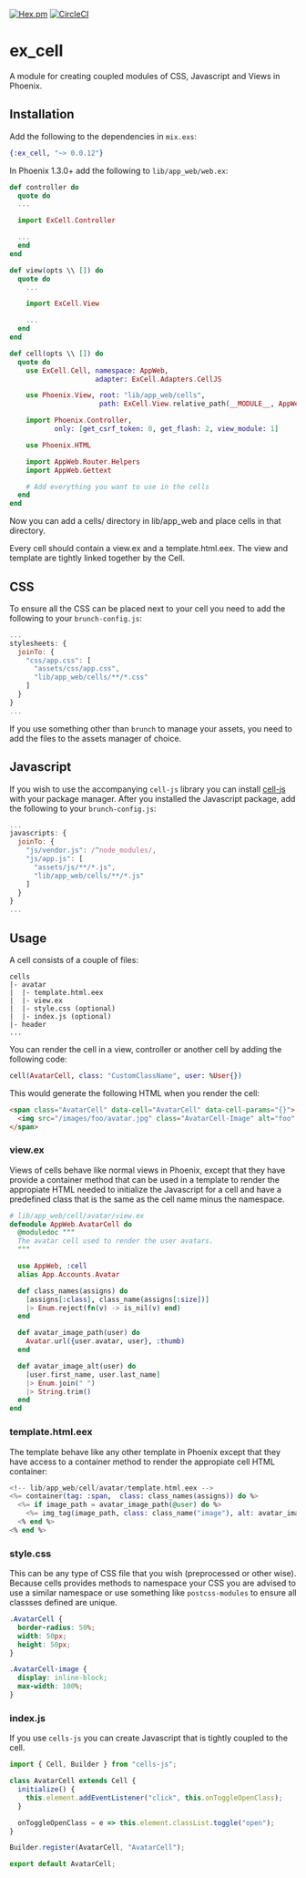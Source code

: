 [![Hex.pm](https://img.shields.io/hexpm/v/ex_cell.svg)](https://hex.pm/packages/ex_cell)
[![CircleCI](https://circleci.com/gh/DefactoSoftware/ex_cell/tree/master.svg?style=shield)](https://circleci.com/gh/DefactoSoftware/ex_cell)

# ex_cell

A module for creating coupled modules of CSS, Javascript and Views in Phoenix.

## Installation

Add the following to the dependencies in `mix.exs`:

```ex
{:ex_cell, "~> 0.0.12"}
```

In Phoenix 1.3.0+ add the following to `lib/app_web/web.ex`:

```ex
def controller do
  quote do
  ...

  import ExCell.Controller

  ...
  end
end

def view(opts \\ []) do
  quote do
    ...

    import ExCell.View

    ...
  end
end

def cell(opts \\ []) do
  quote do
    use ExCell.Cell, namespace: AppWeb,
                     adapter: ExCell.Adapters.CellJS

    use Phoenix.View, root: "lib/app_web/cells",
                      path: ExCell.View.relative_path(__MODULE__, AppWeb)

    import Phoenix.Controller,
           only: [get_csrf_token: 0, get_flash: 2, view_module: 1]

    use Phoenix.HTML

    import AppWeb.Router.Helpers
    import AppWeb.Gettext

    # Add everything you want to use in the cells
  end
end
```

Now you can add a cells/ directory in lib/app_web and place cells in that
directory.

Every cell should contain a view.ex and a template.html.eex. The view and
template are tightly linked together by the Cell.

## CSS

To ensure all the CSS can be placed next to your cell you need to add the
following to your `brunch-config.js`:

```js
...
stylesheets: {
  joinTo: {
    "css/app.css": [
      "assets/css/app.css",
      "lib/app_web/cells/**/*.css"
    ]
  }
}
...
```

If you use something other than `brunch` to manage your assets, you need to add
the files to the assets manager of choice.

## Javascript

If you wish to use the accompanying `cell-js` library you can install
[cell-js](https://github.com/DefactoSoftware/cells-js) with your package
manager. After you installed the Javascript package, add the following to your
`brunch-config.js`:

```js
...
javascripts: {
  joinTo: {
    "js/vendor.js": /^node_modules/,
    "js/app.js": [
      "assets/js/**/*.js",
      "lib/app_web/cells/**/*.js"
    ]
  }
}
...
```

## Usage

A cell consists of a couple of files:

```
cells
|- avatar
|  |- template.html.eex
|  |- view.ex
|  |- style.css (optional)
|  |- index.js (optional)
|- header
...
```

You can render the cell in a view, controller or another cell by adding the
following code:

```ex
cell(AvatarCell, class: "CustomClassName", user: %User{})
```

This would generate the following HTML when you render the cell:

```html
<span class="AvatarCell" data-cell="AvatarCell" data-cell-params="{}">
  <img src="/images/foo/avatar.jpg" class="AvatarCell-Image" alt="foo" />
</span>
```

### view.ex

Views of cells behave like normal views in Phoenix, except that they have
provide a container method that can be used in a template to render the
appropiate HTML needed to initialize the Javascript for a cell and have a
predefined class that is the same as the cell name minus the namespace.

```ex
# lib/app_web/cell/avatar/view.ex
defmodule AppWeb.AvatarCell do
  @moduledoc """
  The avatar cell used to render the user avatars.
  """

  use AppWeb, :cell
  alias App.Accounts.Avatar

  def class_names(assigns) do
    [assigns[:class], class_name(assigns[:size])]
    |> Enum.reject(fn(v) -> is_nil(v) end)
  end

  def avatar_image_path(user) do
    Avatar.url({user.avatar, user}, :thumb)
  end

  def avatar_image_alt(user) do
    [user.first_name, user.last_name]
    |> Enum.join(" ")
    |> String.trim()
  end
end
```

### template.html.eex

The template behave like any other template in Phoenix except that they have
access to a container method to render the appropiate cell HTML container:

```eex
<!-- lib/app_web/cell/avatar/template.html.eex -->
<%= container(tag: :span,  class: class_names(assigns)) do %>
  <%= if image_path = avatar_image_path(@user) do %>
    <%= img_tag(image_path, class: class_name("image"), alt: avatar_image_alt(@user)) %>
  <% end %>
<% end %>
```

### style.css

This can be any type of CSS file that you wish (preprocessed or other wise).
Because cells provides methods to namespace your CSS you are advised to use a
similar namespace or use something like `postcss-modules` to ensure all classses
defined are unique.

```css
.AvatarCell {
  border-radius: 50%;
  width: 50px;
  height: 50px;
}

.AvatarCell-image {
  display: inline-block;
  max-width: 100%;
}
```

### index.js

If you use `cells-js` you can create Javascript that is tightly coupled to the
cell.

```js
import { Cell, Builder } from "cells-js";

class AvatarCell extends Cell {
  initialize() {
    this.element.addEventListener("click", this.onToggleOpenClass);
  }

  onToggleOpenClass = e => this.element.classList.toggle("open");
}

Builder.register(AvatarCell, "AvatarCell");

export default AvatarCell;
```
